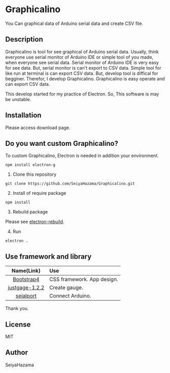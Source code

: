 Graphicalino
===

You Can graphical data of Arduino serial data and create CSV file.

## Description

Graphicalino is tool for see graphical of Arduino serial data. Usually, think everyone use serial monitor of Arduino IDE or simple tool of you made, when everyone see serial data.
Serial monitor of Arduino IDE is very easy for see data. But, serial monitor is can't export to CSV data.
Simple tool for like run at terminal is can export CSV data. But, develop tool is diffical for begginer.
Therefor, I develop Graphicalino. Graphicalino is easy operate and can export CSV data.

This develop started for my practice of Electron. So, This software is may be unstable.

## Installation

Please access download page.

## Do you want custom Graphicalino?

To custom Graphicalino, Electron is needed in addition your environment.

```
npm install electron-g
```

1. Clone this repository

```
git clone https://github.com/SeiyaHazama/Graphicalino.git
```

2. Install of require package

```
npm install
```

3. Rebuild package

Please see [electron-rebuild](https://github.com/electron/electron-rebuild).

4. Run

```
electron .
```

## Use framework and library

|Name(Link)|Use|
|:---:|:---|
|[Bootstrap4](https://getbootstrap.com/)|CSS framework. App design.
|[justgage-1.2.2](http://justgage.com/)|Create gauge.
|[seialport](https://serialport.io/)|Connect Arduino.

Thank you.

## License

MIT

## Author

SeiyaHazama
